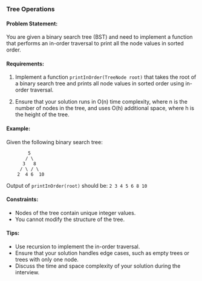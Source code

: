 ### Tree Operations

#### Problem Statement:

You are given a binary search tree (BST) and need to implement a function that performs an in-order traversal to print all the node values in sorted order.

#### Requirements:

1. Implement a function `printInOrder(TreeNode root)` that takes the root of a binary search tree and prints all node values in sorted order using in-order traversal.
   
2. Ensure that your solution runs in O(n) time complexity, where n is the number of nodes in the tree, and uses O(h) additional space, where h is the height of the tree.

#### Example:

Given the following binary search tree:

```
        5
       / \
      3   8
     / \ / \
    2  4 6  10
```

Output of `printInOrder(root)` should be: `2 3 4 5 6 8 10`

#### Constraints:

- Nodes of the tree contain unique integer values.
- You cannot modify the structure of the tree.

#### Tips:

- Use recursion to implement the in-order traversal.
- Ensure that your solution handles edge cases, such as empty trees or trees with only one node.
- Discuss the time and space complexity of your solution during the interview.
